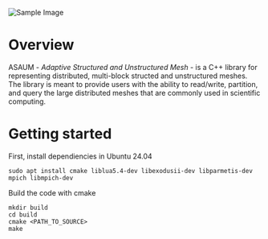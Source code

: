 ![Sample Image](docs/sample-mesh.png)

# Overview
ASAUM - *Adaptive Structured and Unstructured Mesh* - is a C++ library for representing distributed, multi-block structed and unstructured meshes.
The library is meant to provide users with the ability to read/write, partition, and query the large
distributed meshes that are commonly used in scientific computing.

# Getting started
First, install dependiencies in Ubuntu 24.04

    sudo apt install cmake liblua5.4-dev libexodusii-dev libparmetis-dev mpich libmpich-dev

Build the code with cmake

    mkdir build
    cd build
    cmake <PATH_TO_SOURCE>
    make
